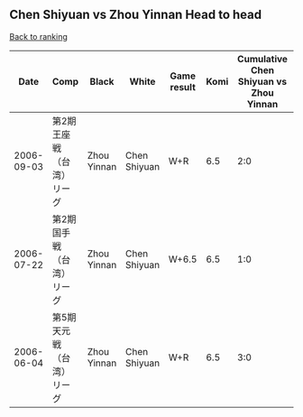 ## Chen Shiyuan vs Zhou Yinnan Head to head

[Back to ranking](../../index.md)




| **Date** | **Comp** | **Black** | **White** | **Game result** | **Komi** | **Cumulative Chen Shiyuan vs Zhou Yinnan** | **Chen Shiyuan streak** | **Zhou Yinnan streak** | 
| --- | --- | --- | --- | --- | --- | --- | --- | --- |
| 2006-09-03 | 第2期王座戦（台湾）リーグ | Zhou Yinnan | Chen Shiyuan | W+R | 6.5 | 2:0 | 2 | 0 | 
| 2006-07-22 | 第2期国手戦（台湾）リーグ | Zhou Yinnan | Chen Shiyuan | W+6.5 | 6.5 | 1:0 | 1 | 0 | 
| 2006-06-04 | 第5期天元戦（台湾）リーグ | Zhou Yinnan | Chen Shiyuan | W+R | 6.5 | 3:0 | 3 | 0 |




